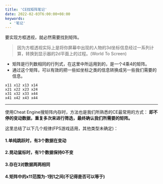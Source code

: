 ```yaml
---
title: 'CE找矩阵笔记'
date: 2022-02-03T6:00:00+08:00
keywords:
  - '笔记'
---
```

要实现方框透视，就必然需要找到矩阵。

<!--more-->

> 因为方框透视实际上是将你屏幕中出现的人物的3d坐标信息经过一系列计算，转换到显示器的2d平面上的过程。(World To Screen)

- 矩阵是行列数相同的行列式，在这里中所运用到的，是一个4乘4的矩阵。
- 通过这个矩阵，可以有效的把一些如坐标之类的信息转换成另一些我们需要的信息。

```
x11 x12 x13 x14
x21 x22 x23 x24
x31 x32 x33 x44
x41 x42 x43 x44
```
---

使用Cheat Engine搜矩阵内存时，方法也是我们所熟悉的CE最常用的方式：
**即不停的变动数据，重复多次来进行筛选，最终确认我们所需要的矩阵。**

这里总结了以下几个规律(FPS游戏适用，其他类型未确定)：
#### 1.单纯跳跃时，有3个数据在变动
#### 2.晃动鼠标时，有1个数据保持0不变
#### 3.存在3对数据两两相同
#### 4.矩阵中的x11范围为-1到1之间(不记得是否可以等于)